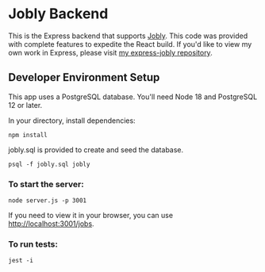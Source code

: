 # Jobly Backend

This is the Express backend that supports [Jobly](https://github.com/hannahanela/react-jobly). This code was provided with complete features to expedite the React build. If you'd like to view my own work in Express, please visit [my express-jobly repository](https://github.com/hannahanela/express-jobly).

## Developer Environment Setup

This app uses a PostgreSQL database. You'll need Node 18 and PostgreSQL 12 or later.

In your directory, install dependencies:

`npm install`

jobly.sql is provided to create and seed the database.

`psql -f jobly.sql jobly`

### To start the server:

`node server.js -p 3001`

If you need to view it in your browser, you can use [http://localhost:3001/jobs](http://localhost:3001/jobs).

### To run tests:

`jest -i`
